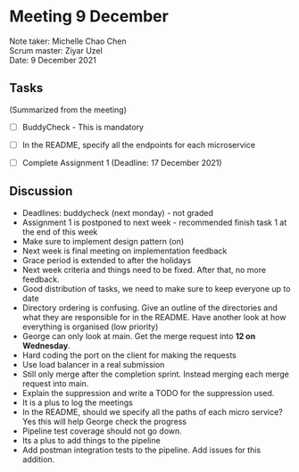 # Meeting 9 December

Note taker: Michelle Chao Chen\
Scrum master: Ziyar Uzel\
Date: 9 December 2021

## Tasks 
(Summarized from the meeting) 
- [ ] BuddyCheck - This is mandatory 
- [ ] In the README, specify all the endpoints for each microservice
- [ ] Complete Assignment 1 (Deadline: 17 December 2021)


## Discussion

* Deadlines: buddycheck (next monday) - not graded
* Assignment 1 is postponed to next week - recommended finish task 1 at the end of this week
* Make sure to implement design pattern (on)
* Next week is final meeting on implementation feedback
* Grace period is extended to after the holidays
* Next week criteria and things need to be fixed. After that, no more feedback. 
* Good distribution of tasks, we need to make sure to keep everyone up to date
* Directory ordering is confusing. Give an outline of the directories and what they are responsible for in the README. Have another look at how everything is organised (low priority)
* George can only look at main. Get the merge request into **12 on Wednesday**. 
* Hard coding the port on the client for making the requests
* Use load balancer in a real submission
* Still only merge after the completion sprint. Instead merging each merge request into main. 
* Explain the suppression and write a TODO for the suppression used. 
* It is a plus to log the meetings
* In the README, should we specify all the paths of each micro service? Yes this will help George check the progress
* Pipeline test coverage should not go down. 
* Its a plus to add things to the pipeline
* Add postman integration tests to the pipeline. Add issues for this addition. 
